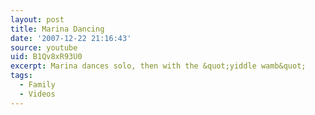 ```yaml
---
layout: post
title: Marina Dancing
date: '2007-12-22 21:16:43'
source: youtube
uid: B1Qv8xR93U0
excerpt: Marina dances solo, then with the &quot;yiddle wamb&quot;
tags:
  - Family
  - Videos
---
```

